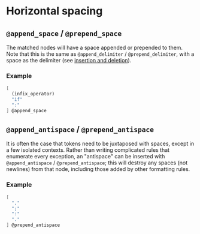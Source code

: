 # Horizontal spacing

<!----------------------------------------------------------------------
TODO: Mention spaced softlines, but these should be discussed in
vertical spacing chapter.
----------------------------------------------------------------------->

## `@append_space` / `@prepend_space`

The matched nodes will have a space appended or prepended to them. Note
that this is the same as `@append_delimiter` / `@prepend_delimiter`,
with a space as the delimiter (see [insertion and deletion](insertion-and-deletion.md#append_delimiter--prepend_delimiter)).

### Example

```scheme
[
  (infix_operator)
  "if"
  ":"
] @append_space
```

## `@append_antispace` / `@prepend_antispace`

It is often the case that tokens need to be juxtaposed with spaces,
except in a few isolated contexts. Rather than writing complicated rules
that enumerate every exception, an "antispace" can be inserted with
`@append_antispace` / `@prepend_antispace`; this will destroy any spaces
(not newlines) from that node, including those added by other formatting
rules.

### Example

```scheme
[
  ","
  ";"
  ":"
  "."
] @prepend_antispace
```
